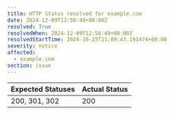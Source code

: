 ```yaml
---
title: HTTP Status resolved for example.com
date: 2024-12-09T12:58:49+00:00Z
resolved: True
resolvedWhen: 2024-12-09T12:58:49+00:00Z
resolvedStartTime: 2024-10-25T21:09:43.191474+00:00
severity: notice
affected:
  - example.com
section: issue
---
```


| Expected Statuses | Actual Status  |
|-------------------|----------------|
| 200, 301, 302 | 200 |
